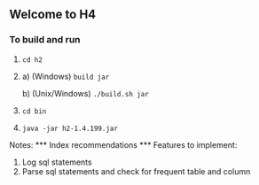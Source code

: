
## Welcome to H4
### To build and run 
1.  `cd h2`
2.  a) (Windows) `build jar`

    b) (Unix/Windows) `./build.sh jar`
3. `cd bin`
4. `java -jar h2-1.4.199.jar`


Notes:
*** Index recommendations ***
Features to implement:
1. Log sql statements
2. Parse sql statements and check for frequent table and column
